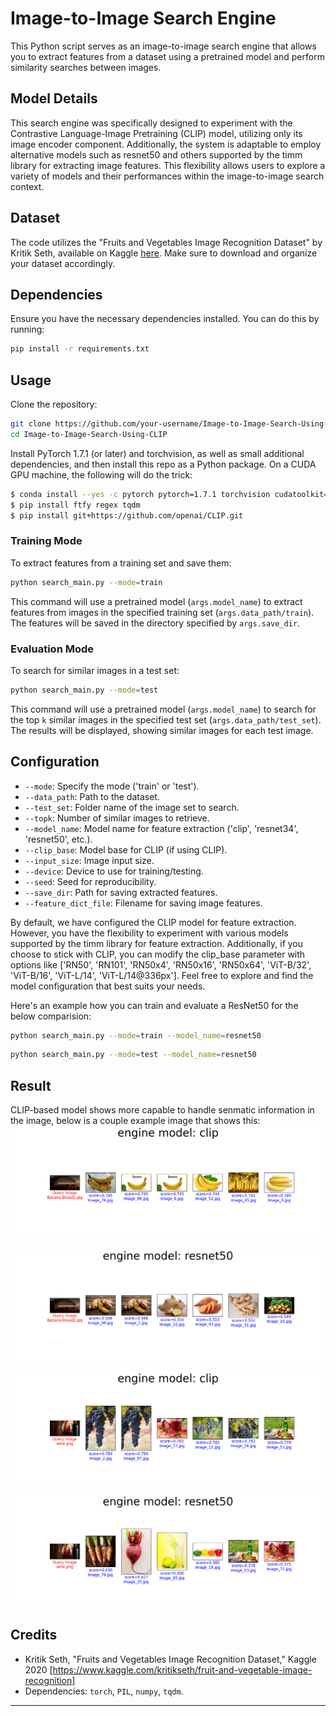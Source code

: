 # Image-to-Image Search Engine

This Python script serves as an image-to-image search engine that allows you to extract features from a dataset using a pretrained model and perform similarity searches between images.

## Model Details
This search engine was specifically designed to experiment with the Contrastive Language-Image Pretraining (CLIP) model, utilizing only its image encoder component. Additionally, the system is adaptable to employ alternative models such as resnet50 and others supported by the timm library for extracting image features. This flexibility allows users to explore a variety of models and their performances within the image-to-image search context.

## Dataset

The code utilizes the "Fruits and Vegetables Image Recognition Dataset" by Kritik Seth, available on Kaggle [here](https://www.kaggle.com/kritikseth/fruit-and-vegetable-image-recognition). Make sure to download and organize your dataset accordingly.

## Dependencies

Ensure you have the necessary dependencies installed. You can do this by running:

```bash
pip install -r requirements.txt
```

## Usage
Clone the repository:
```bash
git clone https://github.com/your-username/Image-to-Image-Search-Using-CLIP.git
cd Image-to-Image-Search-Using-CLIP
```

Install PyTorch 1.7.1 (or later) and torchvision, as well as small additional dependencies, and then install this repo as a Python package. On a CUDA GPU machine, the following will do the trick:

```bash
$ conda install --yes -c pytorch pytorch=1.7.1 torchvision cudatoolkit=11.0
$ pip install ftfy regex tqdm
$ pip install git+https://github.com/openai/CLIP.git
```

### Training Mode

To extract features from a training set and save them:

```bash
python search_main.py --mode=train
```

This command will use a pretrained model (`args.model_name`) to extract features from images in the specified training set (`args.data_path/train`). The features will be saved in the directory specified by `args.save_dir`.

### Evaluation Mode

To search for similar images in a test set:

```bash
python search_main.py --mode=test
```

This command will use a pretrained model (`args.model_name`) to search for the top `k` similar images in the specified test set (`args.data_path/test_set`). The results will be displayed, showing similar images for each test image.

## Configuration

- `--mode`: Specify the mode ('train' or 'test').
- `--data_path`: Path to the dataset.
- `--test_set`: Folder name of the image set to search.
- `--topk`: Number of similar images to retrieve.
- `--model_name`: Model name for feature extraction ('clip', 'resnet34', 'resnet50', etc.).
- `--clip_base`: Model base for CLIP (if using CLIP).
- `--input_size`: Image input size.
- `--device`: Device to use for training/testing.
- `--seed`: Seed for reproducibility.
- `--save_dir`: Path for saving extracted features.
- `--feature_dict_file`: Filename for saving image features.

By default, we have configured the CLIP model for feature extraction. However, you have the flexibility to experiment with various models supported by the timm library for feature extraction. Additionally, if you choose to stick with CLIP, you can modify the clip_base parameter with options like ['RN50', 'RN101', 'RN50x4', 'RN50x16', 'RN50x64', 'ViT-B/32', 'ViT-B/16', 'ViT-L/14', 'ViT-L/14@336px']. Feel free to explore and find the model configuration that best suits your needs.

Here's an example how you can train and evaluate a ResNet50 for the below comparision:

```bash
python search_main.py --mode=train --model_name=resnet50
```
```bash
python search_main.py --mode=test --model_name=resnet50
```

## Result

CLIP-based model shows more capable to handle senmatic information in the image, below is a couple example image that shows this:
![picture of banana bread using CLIP](https://github.com/yuc0805/Image-to-Image-Search-Using-CLIP/blob/main/output_dir/clip/image/clip_search_top_7_Banana-Bread2.png)

![picture of banana bread using ResNet50](https://github.com/yuc0805/Image-to-Image-Search-Using-CLIP/blob/main/output_dir/resnet50/image/resnet50_search_top_7_Banana-Bread2.png)

![picture of wine using CLIP](https://github.com/yuc0805/Image-to-Image-Search-Using-CLIP/blob/main/output_dir/clip/image/clip_search_top_7_wine.png)

![picture of wine using ResNet50](https://github.com/yuc0805/Image-to-Image-Search-Using-CLIP/blob/main/output_dir/resnet50/image/resnet50_search_top_7_wine.png)


## Credits

- Kritik Seth, "Fruits and Vegetables Image Recognition Dataset," Kaggle 2020 
[https://www.kaggle.com/kritikseth/fruit-and-vegetable-image-recognition]
- Dependencies: `torch`, `PIL`, `numpy`, `tqdm`.

---
